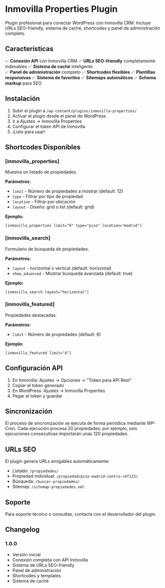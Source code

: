 # Inmovilla Properties Plugin

Plugin profesional para conectar WordPress con Inmovilla CRM. Incluye URLs SEO-friendly, sistema de caché, shortcodes y panel de administración completo.

## Características

✅ **Conexión API** con Inmovilla CRM
✅ **URLs SEO-friendly** completamente indexables
✅ **Sistema de caché** inteligente  
✅ **Panel de administración** completo
✅ **Shortcodes flexibles**
✅ **Plantillas responsivas**
✅ **Sistema de favoritos**
✅ **Sitemaps automáticos**
✅ **Schema markup** para SEO

## Instalación

1. Subir el plugin a `/wp-content/plugins/inmovilla-properties/`
2. Activar el plugin desde el panel de WordPress
3. Ir a Ajustes → Inmovilla Properties
4. Configurar el token API de Inmovilla
5. ¡Listo para usar!

## Shortcodes Disponibles

### [inmovilla_properties]
Muestra un listado de propiedades.

**Parámetros:**
- `limit` - Número de propiedades a mostrar (default: 12)
- `type` - Filtrar por tipo de propiedad
- `location` - Filtrar por ubicación
- `layout` - Diseño: grid o list (default: grid)

**Ejemplo:**
```
[inmovilla_properties limit="9" type="piso" location="madrid"]
```

### [inmovilla_search]
Formulario de búsqueda de propiedades.

**Parámetros:**
- `layout` - horizontal o vertical (default: horizontal)
- `show_advanced` - Mostrar búsqueda avanzada (default: true)

**Ejemplo:**
```
[inmovilla_search layout="horizontal"]
```

### [inmovilla_featured]
Propiedades destacadas.

**Parámetros:**
- `limit` - Número de propiedades (default: 6)

**Ejemplo:**
```
[inmovilla_featured limit="4"]
```

## Configuración API

1. En Inmovilla: Ajustes → Opciones → "Token para API Rest"
2. Copiar el token generado
3. En WordPress: Ajustes → Inmovilla Properties
4. Pegar el token y guardar

## Sincronización

El proceso de sincronización se ejecuta de forma periódica mediante WP-Cron. Cada ejecución procesa 20 propiedades; por ejemplo, seis ejecuciones consecutivas importarán unas 120 propiedades.

## URLs SEO

El plugin genera URLs amigables automáticamente:
- Listado: `/propiedades/`
- Propiedad individual: `/propiedad/piso-madrid-centro-ref123/`
- Búsqueda: `/buscar-propiedades/`
- Sitemap: `/sitemap-propiedades.xml`

## Soporte

Para soporte técnico o consultas, contacta con el desarrollador del plugin.

## Changelog

### 1.0.0
- Versión inicial
- Conexión completa con API Inmovilla
- Sistema de URLs SEO-friendly
- Panel de administración
- Shortcodes y templates
- Sistema de caché
